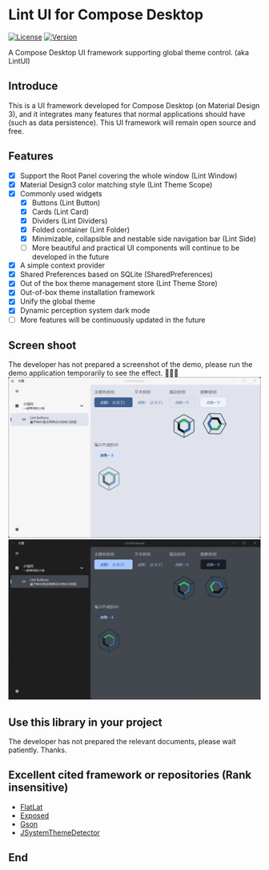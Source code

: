# Lint UI for Compose Desktop

[![License](https://img.shields.io/github/license/lumkit/lint-ui)](LICENSE)
[![Version](https://img.shields.io/github/v/release/lumkit/lint-ui?include_prereleases)](https://github.com/Konyaco/compose-fluent-ui/releases)

 A Compose Desktop UI framework supporting global theme control. (aka LintUI)

## Introduce
This is a UI framework developed for Compose Desktop (on Material Design 3), 
and it integrates many features that normal applications 
should have (such as data persistence).
This UI framework will remain open source and free.

## Features
- [x] Support the Root Panel covering the whole window (Lint Window)
- [x] Material Design3 color matching style (Lint Theme Scope)
- [x] Commonly used widgets
   - [x] Buttons (Lint Button)
   - [x] Cards (Lint Card)
   - [x] Dividers (Lint Dividers)
   - [x] Folded container (Lint Folder)
   - [x] Minimizable, collapsible and nestable side navigation bar (Lint Side)
   - [ ] More beautiful and practical UI components will continue to be developed in the future
- [x] A simple context provider
- [x] Shared Preferences based on SQLite (SharedPreferences)
- [x] Out of the box theme management store (Lint Theme Store)
- [x] Out-of-box theme installation framework
- [x] Unify the global theme
- [x] Dynamic perception system dark mode
- [ ] More features will be continuously updated in the future

## Screen shoot
The developer has not prepared a screenshot of the demo,
please run the demo application temporarily to see the effect. 🌹🌹🌹
![main-light.png](static/img/main-light.png)
![main-dark.png](static/img/main-dark.png)

## Use this library in your project
The developer has not prepared the relevant documents, please wait patiently. Thanks.

## Excellent cited framework or repositories (Rank insensitive)
* [FlatLat](https://github.com/JFormDesigner/FlatLaf)
* [Exposed](https://github.com/JetBrains/Exposed)
* [Gson](https://github.com/google/gson)
* [JSystemThemeDetector](https://github.com/Dansoftowner/jSystemThemeDetector)

## End